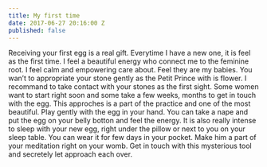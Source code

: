 ```yaml
---
title: My first time
date: 2017-06-27 20:16:00 Z
published: false
---
```


Receiving your first egg is a real gift. Everytime I have a new one, it is feel as the first time. I feel a beautiful energy who connect me to the feminine root. I feel calm and empowering care about. Feel they are my babies. 
You wan’t to appropriate your stone gently as the Petit Prince with is flower. I recommand to take contact with your stones as the first sight. Some women want to start right soon and some take a few weeks, months to get in touch with the egg. 
This approches is a part of the practice and one of the most beautiful.
Play gently with the egg in your hand. You can take a nape and put the egg on your belly botton and feel the energy. 
It is also really intense to sleep with your new egg, right under the pillow or next to you on your sleep table. You can wear it for few days in your pocket. Make him a part of your meditation right on your womb. Get in touch with this mysterious tool and secretely let approach each over. 

